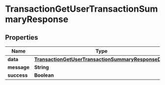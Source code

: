 

# TransactionGetUserTransactionSummaryResponse


## Properties

| Name | Type | Description | Notes |
|------------ | ------------- | ------------- | -------------|
|**data** | [**TransactionGetUserTransactionSummaryResponseData**](TransactionGetUserTransactionSummaryResponseData.md) |  |  [optional] |
|**message** | **String** |  |  [optional] |
|**success** | **Boolean** |  |  [optional] |




